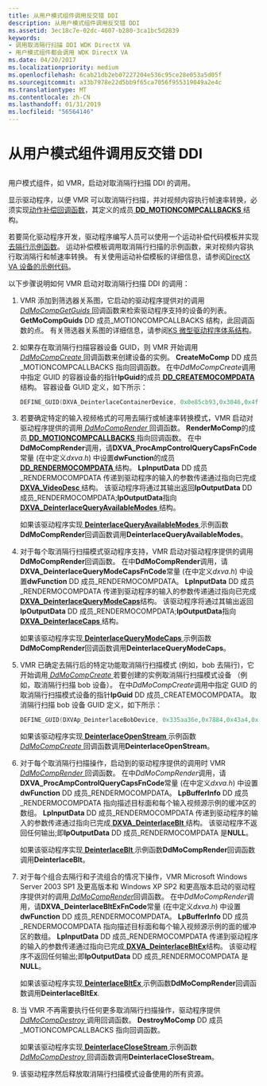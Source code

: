 ```yaml
---
title: 从用户模式组件调用反交错 DDI
description: 从用户模式组件调用反交错 DDI
ms.assetid: 3ec18c7e-02dc-4607-b280-3ca1bc5d2839
keywords:
- 调用取消隔行扫描 DDI WDK DirectX VA
- 用户模式组件都会调用 WDK DirectX VA
ms.date: 04/20/2017
ms.localizationpriority: medium
ms.openlocfilehash: 6cab21db2eb07227204e536c95ce28e053a5d05f
ms.sourcegitcommit: a33b7978e22d5bb9f65ca7056f955319049a2e4c
ms.translationtype: MT
ms.contentlocale: zh-CN
ms.lasthandoff: 01/31/2019
ms.locfileid: "56564146"
---
```

# <a name="calling-the-deinterlace-ddi-from-a-user-mode-component"></a>从用户模式组件调用反交错 DDI


## <span id="ddk_calling_the_deinterlace_ddi_from_a_user_mode_component_gg"></span><span id="DDK_CALLING_THE_DEINTERLACE_DDI_FROM_A_USER_MODE_COMPONENT_GG"></span>


用户模式组件，如 VMR，启动对取消隔行扫描 DDI 的调用。

显示驱动程序，以便 VMR 可以取消隔行扫描，并对视频内容执行帧速率转换，必须实现[动作补偿回调函数](motion-compensation-callbacks.md)，其定义的成员[ **DD\_MOTIONCOMPCALLBACKS** ](https://msdn.microsoft.com/library/windows/hardware/ff551660)结构。

若要简化驱动程序开发，驱动程序编写人员可以使用一个运动补偿代码模板并实现[去隔行示例函数](sample-functions-for-deinterlacing.md)。 运动补偿模板调用取消隔行扫描的示例函数，来对视频内容执行取消隔行和帧速率转换。 有关使用运动补偿模板的详细信息，请参阅[DirectX VA 设备的示例代码](example-code-for-directx-va-devices.md)。

以下步骤说明如何 VMR 启动对取消隔行扫描 DDI 的调用：

1.  VMR 添加到筛选器关系图，它启动的驱动程序提供对的调用[ *DdMoCompGetGuids* ](https://msdn.microsoft.com/library/windows/hardware/ff550236)回调函数来检索驱动程序支持的设备的列表。 **GetMoCompGuids** DD 成员\_MOTIONCOMPCALLBACKS 结构，此回调函数的点。 有关筛选器关系图的详细信息，请参阅[KS 微型驱动程序体系结构](https://msdn.microsoft.com/library/windows/hardware/ff567656)。

2.  如果存在取消隔行扫描容器设备 GUID，则 VMR 开始调用[ *DdMoCompCreate* ](https://msdn.microsoft.com/library/windows/hardware/ff549656)回调函数来创建设备的实例。 **CreateMoComp** DD 成员\_MOTIONCOMPCALLBACKS 指向回调函数。 在中*DdMoCompCreate*调用中指定 GUID 的容器设备的指针**lpGuid**的成员[ **DD\_CREATEMOCOMPDATA**](https://msdn.microsoft.com/library/windows/hardware/ff550529)结构。 容器设备 GUID 定义，如下所示：
    ```cpp
    DEFINE_GUID(DXVA_DeinterlaceContainerDevice, 0x0e85cb93,0x3046,0x4ff0,0xae,0xcc,0xd5,0x8c,0xb5,0xf0,0x35,0xfd);
    ```

3.  若要确定特定的输入视频格式的可用去隔行或帧速率转换模式，VMR 启动对驱动程序提供的调用[ *DdMoCompRender* ](https://msdn.microsoft.com/library/windows/hardware/ff550248)回调函数。 **RenderMoComp**的成员[ **DD\_MOTIONCOMPCALLBACKS** ](https://msdn.microsoft.com/library/windows/hardware/ff551660)指向回调函数。 在中**DdMoCompRender**调用，请**DXVA\_ProcAmpControlQueryCapsFnCode**常量 (在中定义*dxva.h*) 中设置**dwFunction**的成员[ **DD\_RENDERMOCOMPDATA** ](https://msdn.microsoft.com/library/windows/hardware/ff551693)结构。 **LpInputData** DD 成员\_RENDERMOCOMPDATA 传递到驱动程序的输入的参数传递通过指向已完成[ **DXVA\_VideoDesc** ](https://msdn.microsoft.com/library/windows/hardware/ff564070)结构。 该驱动程序将通过其输出返回**lpOutputData** DD 成员\_RENDERMOCOMPDATA;**lpOutputData**指向[ **DXVA\_DeinterlaceQueryAvailableModes** ](https://msdn.microsoft.com/library/windows/hardware/ff563951)结构。

    如果该驱动程序实现[ **DeinterlaceQueryAvailableModes** ](https://msdn.microsoft.com/library/windows/hardware/ff563943)示例函数**DdMoCompRender**回调函数调用**DeinterlaceQueryAvailableModes**。

4.  对于每个取消隔行扫描模式驱动程序支持，VMR 启动对驱动程序提供的调用**DdMoCompRender**回调函数。 在中**DdMoCompRender**调用，请**DXVA\_DeinterlaceQueryModeCapsFnCode**常量 (在中定义*dxva.h*) 中设置**dwFunction** DD 成员\_RENDERMOCOMPDATA。 **LpInputData** DD 成员\_RENDERMOCOMPDATA 传递到驱动程序的输入的参数传递通过指向已完成[ **DXVA\_DeinterlaceQueryModeCaps**](https://msdn.microsoft.com/library/windows/hardware/ff563956)结构。 该驱动程序将通过其输出返回**lpOutputData** DD 成员\_RENDERMOCOMPDATA;**lpOutputData**指向[ **DXVA\_DeinterlaceCaps** ](https://msdn.microsoft.com/library/windows/hardware/ff563939)结构。

    如果该驱动程序实现[ **DeinterlaceQueryModeCaps** ](https://msdn.microsoft.com/library/windows/hardware/ff563946)示例函数**DdMoCompRender**回调函数调用**DeinterlaceQueryModeCaps**。

5.  VMR 已确定去隔行后的特定功能取消隔行扫描模式 (例如，bob 去隔行)，它开始调用[ *DdMoCompCreate* ](https://msdn.microsoft.com/library/windows/hardware/ff549656)若要创建的实例取消隔行扫描模式设备 （例如，取消隔行扫描 bob 设备）。 在中*DdMoCompCreate*调用中指定 GUID 的取消隔行扫描模式设备的指针**lpGuid** DD 成员\_CREATEMOCOMPDATA。 取消隔行扫描 bob 设备 GUID 定义，如下所示：

    ```cpp
    DEFINE_GUID(DXVAp_DeinterlaceBobDevice, 0x335aa36e,0x7884,0x43a4,0x9c,0x91,0x7f,0x87,0xfa,0xf3,0xe3,0x7e);
    ```

    如果该驱动程序实现[ **DeinterlaceOpenStream** ](https://msdn.microsoft.com/library/windows/hardware/ff563935)示例函数[ *DdMoCompCreate* ](https://msdn.microsoft.com/library/windows/hardware/ff549656)回调函数调用**DeinterlaceOpenStream**。

6.  对于每个取消隔行扫描操作，启动到的驱动程序提供的调用时 VMR [ *DdMoCompRender* ](https://msdn.microsoft.com/library/windows/hardware/ff550248)回调函数。 在中*DdMoCompRender*调用，请**DXVA\_ProcAmpControlQueryCapsFnCode**常量 (在中定义*dxva.h*) 中设置**dwFunction** DD 成员\_RENDERMOCOMPDATA。 **LpBufferInfo** DD 成员\_RENDERMOCOMPDATA 指向描述目标面和每个输入视频源示例的缓冲区的数组。 **LpInputData** DD 成员\_RENDERMOCOMPDATA 传递到驱动程序的输入的参数传递通过指向已完成[ **DXVA\_DeinterlaceBlt** ](https://msdn.microsoft.com/library/windows/hardware/ff563912)结构。 该驱动程序不返回任何输出;即**lpOutputData** DD 成员\_RENDERMOCOMPDATA 是**NULL**。

    如果该驱动程序实现[ **DeinterlaceBlt** ](https://msdn.microsoft.com/library/windows/hardware/ff563924)示例函数**DdMoCompRender**回调函数调用**DeinterlaceBlt**。

7.  对于每个组合去隔行和子流组合的情况下操作，VMR Microsoft Windows Server 2003 SP1 及更高版本和 Windows XP SP2 和更高版本启动的驱动程序提供对的调用[ *DdMoCompRender*](https://msdn.microsoft.com/library/windows/hardware/ff550248)回调函数。 在中*DdMoCompRender*调用，请**DXVA\_DeinterlaceBltExFnCode**常量 (在中定义*dxva.h*) 中设置**dwFunction** DD 成员\_RENDERMOCOMPDATA。 **LpBufferInfo** DD 成员\_RENDERMOCOMPDATA 指向描述目标面和每个输入视频源示例的面的缓冲区的数组。 **LpInputData** DD 成员\_RENDERMOCOMPDATA 传递到驱动程序的输入的参数传递通过指向已完成[ **DXVA\_DeinterlaceBltEx**](https://msdn.microsoft.com/library/windows/hardware/ff563915)结构。 该驱动程序不返回任何输出;即**lpOutputData** DD 成员\_RENDERMOCOMPDATA 是**NULL**。

    如果该驱动程序实现[ **DeinterlaceBltEx** ](https://msdn.microsoft.com/library/windows/hardware/ff563927)示例函数**DdMoCompRender**回调函数调用**DeinterlaceBltEx**.

8.  当 VMR 不再需要执行任何更多取消隔行扫描操作，驱动程序提供[ *DdMoCompDestroy* ](https://msdn.microsoft.com/library/windows/hardware/ff549664)调用回调函数。 **DestroyMoComp** DD 成员\_MOTIONCOMPCALLBACKS 指向回调函数。

    如果该驱动程序实现[ **DeinterlaceCloseStream** ](https://msdn.microsoft.com/library/windows/hardware/ff563931)示例函数[ *DdMoCompDestroy* ](https://msdn.microsoft.com/library/windows/hardware/ff549664)回调函数调用**DeinterlaceCloseStream**。

9.  该驱动程序然后释放取消隔行扫描模式设备使用的所有资源。

 

 





